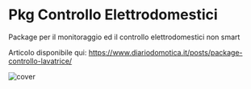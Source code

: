 # Pkg Controllo Elettrodomestici
Package per il monitoraggio ed il controllo elettrodomestici non smart

Articolo disponibile qui: https://www.diariodomotica.it/posts/package-controllo-lavatrice/

![cover](https://github.com/ohipe/Pkg-Controllo-Elettrodomestici/images/package-controllo-lavatrice.png?raw=true)
